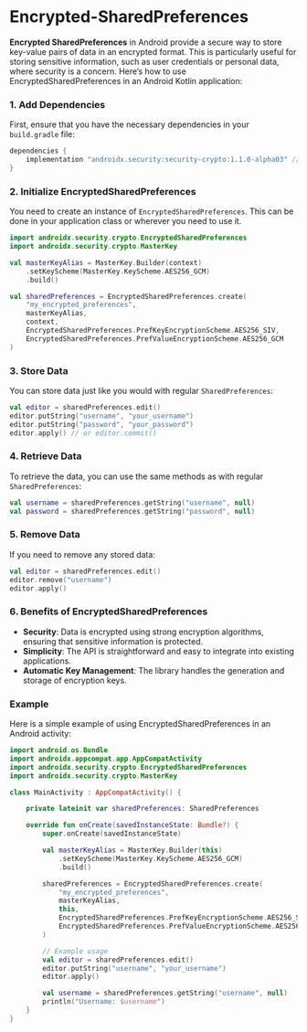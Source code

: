 # Encrypted-SharedPreferences
**Encrypted SharedPreferences** in Android provide a secure way to store key-value pairs of data in an encrypted format. This is particularly useful for storing sensitive information, such as user credentials or personal data, where security is a concern. Here’s how to use EncryptedSharedPreferences in an Android Kotlin application:

### 1. Add Dependencies

First, ensure that you have the necessary dependencies in your `build.gradle` file:

```groovy
dependencies {
    implementation "androidx.security:security-crypto:1.1.0-alpha03" // Check for the latest version
}
```

### 2. Initialize EncryptedSharedPreferences

You need to create an instance of `EncryptedSharedPreferences`. This can be done in your application class or wherever you need to use it.

```kotlin
import androidx.security.crypto.EncryptedSharedPreferences
import androidx.security.crypto.MasterKey

val masterKeyAlias = MasterKey.Builder(context)
    .setKeyScheme(MasterKey.KeyScheme.AES256_GCM)
    .build()

val sharedPreferences = EncryptedSharedPreferences.create(
    "my_encrypted_preferences",
    masterKeyAlias,
    context,
    EncryptedSharedPreferences.PrefKeyEncryptionScheme.AES256_SIV,
    EncryptedSharedPreferences.PrefValueEncryptionScheme.AES256_GCM
)
```

### 3. Store Data

You can store data just like you would with regular `SharedPreferences`:

```kotlin
val editor = sharedPreferences.edit()
editor.putString("username", "your_username")
editor.putString("password", "your_password")
editor.apply() // or editor.commit()
```

### 4. Retrieve Data

To retrieve the data, you can use the same methods as with regular `SharedPreferences`:

```kotlin
val username = sharedPreferences.getString("username", null)
val password = sharedPreferences.getString("password", null)
```

### 5. Remove Data

If you need to remove any stored data:

```kotlin
val editor = sharedPreferences.edit()
editor.remove("username")
editor.apply()
```

### 6. Benefits of EncryptedSharedPreferences

- **Security**: Data is encrypted using strong encryption algorithms, ensuring that sensitive information is protected.
- **Simplicity**: The API is straightforward and easy to integrate into existing applications.
- **Automatic Key Management**: The library handles the generation and storage of encryption keys.

### Example

Here is a simple example of using EncryptedSharedPreferences in an Android activity:

```kotlin
import android.os.Bundle
import androidx.appcompat.app.AppCompatActivity
import androidx.security.crypto.EncryptedSharedPreferences
import androidx.security.crypto.MasterKey

class MainActivity : AppCompatActivity() {

    private lateinit var sharedPreferences: SharedPreferences

    override fun onCreate(savedInstanceState: Bundle?) {
        super.onCreate(savedInstanceState)

        val masterKeyAlias = MasterKey.Builder(this)
            .setKeyScheme(MasterKey.KeyScheme.AES256_GCM)
            .build()

        sharedPreferences = EncryptedSharedPreferences.create(
            "my_encrypted_preferences",
            masterKeyAlias,
            this,
            EncryptedSharedPreferences.PrefKeyEncryptionScheme.AES256_SIV,
            EncryptedSharedPreferences.PrefValueEncryptionScheme.AES256_GCM
        )

        // Example usage
        val editor = sharedPreferences.edit()
        editor.putString("username", "your_username")
        editor.apply()

        val username = sharedPreferences.getString("username", null)
        println("Username: $username")
    }
}
```
